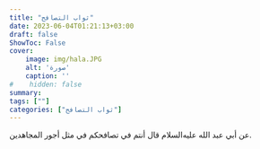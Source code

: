 ```yaml
---
title: "ثواب التصافح"
date: 2023-06-04T01:21:13+03:00
draft: false
ShowToc: False
cover:
    image: img/hala.JPG
    alt: 'صورة'
    caption: ''
#    hidden: false
summary: 
tags: [""]
categories: ["ثواب التصافح"]
---
```

عن أبي عبد الله عليه‌السلام قال
أنتم في تصافحكم في مثل أجور المجاهدين.


